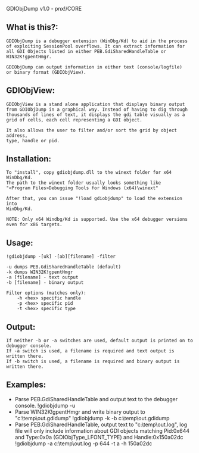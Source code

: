 GDIObjDump v1.0 - pnx!/CORE

What is this?:
--------------
    GDIObjDump is a debugger extension (WinDbg/Kd) to aid in the process 
	of exploiting SessionPool overflows. It can extract information for 
	all GDI Objects listed in either PEB.GdiSharedHandleTable or WIN32K!gpentHmgr.
	
    GDIObjDump can output information in either text (console/logfile) 
	or binary format (GDIObjView).
    
GDIObjView:
-----------
    GDIObjView is a stand alone application that displays binary output 
	from GDIObjDump in a graphical way. Instead of having to dig through 
	thousands of lines of text, it displays the gdi table visually as a 
	grid of cells, each cell representing a GDI object.
    
    It also allows the user to filter and/or sort the grid by object address, 
	type, handle or pid.

Installation:
-------------
    To "install", copy gdiobjdump.dll to the winext folder for x64 WinDbg/Kd. 
    The path to the winext folder usually looks something like 
	"<Program Files>Debugging Tools for Windows (x64)\winext"

    After that, you can issue "!load gdiobjdump" to load the extension into 
	WinDbg/Kd. 
    
    NOTE: Only x64 Windbg/Kd is supported. Use the x64 debugger versions even for x86 targets.
        
Usage: 
------
    !gdiobjdump -[uk] -[ab][filename] -filter
    
    -u dumps PEB.GdiSharedHandleTable (default)
    -k dumps WIN32K!gpentHmgr
    -a [filename] - text output
    -b [filename] - binary output
    
    Filter options (matches only):
        -h <hex> specific handle
        -p <hex> specific pid
        -t <hex> specific type

Output:
-------
    If neither -b or -a switches are used, default output is printed on to debugger console.
    If -a switch is used, a filename is required and text output is written there.
    If -b switch is used, a filename is required and binary output is written there.

Examples: 
---------

- Parse PEB.GdiSharedHandleTable and output text to the debugger console.
!gdiobjdump -u
- Parse WIN32K!gpentHmgr and write binary output to "c:\temp\out.gdidump" 
!gdiobjdump -k -b c:\temp\out.gdidump                   
- Parse PEB.GdiSharedHandleTable, output text to "c:\temp\out.log", 
log file will only include information about GDI objects matching 
Pid:0x644 and Type:0x0a (GDIObjType_LFONT_TYPE) and Handle:0x150a02dc
!gdiobjdump -a c:\temp\out.log -p 644 -t a -h 150a02dc
